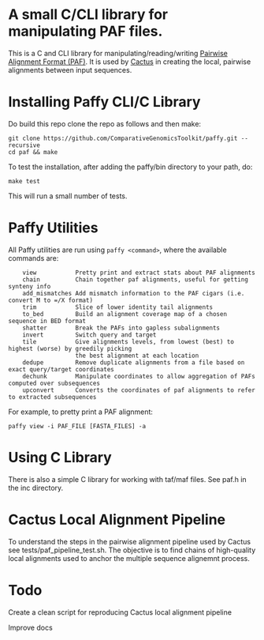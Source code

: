 # A small C/CLI library for manipulating PAF files.

This is a C and CLI library for manipulating/reading/writing 
[Pairwise Alignment Format (PAF)](https://github.com/lh3/miniasm/blob/master/PAF.md).
It is used by [Cactus](https://github.com/ComparativeGenomicsToolkit/cactus) in creating the 
local, pairwise alignments between input sequences.

# Installing Paffy CLI/C Library

Do build this repo clone the repo as follows and then make:

    git clone https://github.com/ComparativeGenomicsToolkit/paffy.git --recursive
    cd paf && make

To test the installation, after adding the paffy/bin directory to your path, do:

    make test

This will run a small number of tests. 

# Paffy Utilities

All Paffy utilities are run using `paffy <command>`, where the available commands are:

```
    view           Pretty print and extract stats about PAF alignments
    chain          Chain together paf alignments, useful for getting synteny info
    add_mismatches Add mismatch information to the PAF cigars (i.e. convert M to =/X format)
    trim           Slice of lower identity tail alignments
    to_bed         Build an alignment coverage map of a chosen sequence in BED format
    shatter        Break the PAFs into gapless subalignments
    invert         Switch query and target
    tile           Give alignments levels, from lowest (best) to highest (worse) by greedily picking
                   the best alignment at each location
    dedupe         Remove duplicate alignments from a file based on exact query/target coordinates
    dechunk        Manipulate coordinates to allow aggregation of PAFs computed over subsequences
    upconvert      Converts the coordinates of paf alignments to refer to extracted subsequences
```

For example, to pretty print a PAF alignment:

    paffy view -i PAF_FILE [FASTA_FILES] -a

# Using C Library

There is also a simple C library for working with taf/maf files. See paf.h in the
inc directory.

# Cactus Local Alignment Pipeline

To understand the steps in the pairwise alignment pipeline used by Cactus
see tests/paf_pipeline_test.sh. The objective is to find chains
of high-quality local alignments used to anchor the multiple sequence alignemnt
process.

# Todo

Create a clean script for reproducing Cactus local alignment pipeline

Improve docs
